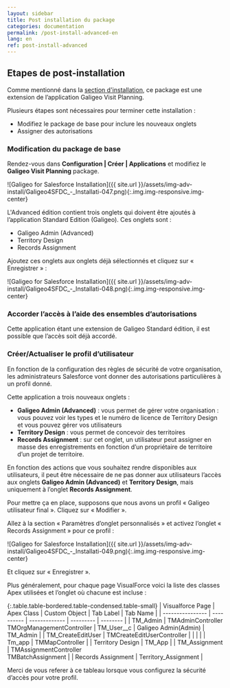 ```yaml
---
layout: sidebar
title: Post installation du package
categories: documentation
permalink: /post-install-advanced-en
lang: en
ref: post-install-advanced
---
```


## Etapes de post-installation

Comme mentionné dans la [section d'installation](/install-advanced), ce package est une extension de l’application Galigeo Visit Planning.

Plusieurs étapes sont nécessaires pour terminer cette installation :

- Modifiez le package de base pour inclure les nouveaux onglets
- Assigner des autorisations

### Modification du package de base

Rendez-vous dans 
**Configuration | Créer | Applications** et modifiez le **Galigeo Visit Planning** package.

![Galigeo for Salesforce Installation]({{ site.url }}/assets/img-adv-install/Galigeo4SFDC_-_Installati-047.png){:.img.img-responsive.img-center}

L'Advanced édition contient trois onglets qui doivent être ajoutés à l’application Standard Edition (Galigeo). Ces onglets sont :

- Galigeo Admin (Advanced)
- Territory Design
- Records Assignment

Ajoutez ces onglets aux onglets déjà sélectionnés et cliquez sur « Enregistrer » :

![Galigeo for Salesforce Installation]({{ site.url }}/assets/img-adv-install/Galigeo4SFDC_-_Installati-048.png){:.img.img-responsive.img-center}

### Accorder l’accès à l’aide des ensembles d’autorisations

Cette application étant une extension de Galigeo Standard édition, il est possible que l’accès soit déjà accordé.

### Créer/Actualiser le profil d’utilisateur

En fonction de la configuration des règles de sécurité de votre organisation, les administrateurs Salesforce vont donner des autorisations particulières à un profil donné. 

Cette application a trois nouveaux onglets :

- **Galigeo Admin (Advanced)** : vous permet de gérer votre organisation : vous pouvez voir les types et le numéro de licence de Territory Design et vous pouvez gérer vos utilisateurs
- **Territory Design** : vous permet de concevoir des territoires
- **Records Assignment** : sur cet onglet, un utilisateur peut assigner en masse des enregistrements en fonction d’un propriétaire de territoire d’un projet de territoire.

En fonction des actions que vous souhaitez rendre disponibles aux utilisateurs, il peut être nécessaire de ne pas donner aux utilisateurs l’accès aux onglets **Galigeo Admin (Advanced)** et **Territory Design**, mais uniquement à l’onglet **Records Assignment**.

Pour mettre ça en place, supposons que nous avons un profil « Galigeo utilisateur final ». Cliquez sur « Modifier ».

Allez à la section « Paramètres d’onglet personnalisés » et activez l’onglet « Records Assignment » pour ce profil :

![Galigeo for Salesforce Installation]({{ site.url }}/assets/img-adv-install/Galigeo4SFDC_-_Installati-049.png){:.img.img-responsive.img-center}

Et cliquez sur « Enregistrer ».

Plus généralement, pour chaque page VisualForce voici la liste des classes Apex utilisées et l’onglet où chacune est incluse :

{:.table.table-bordered.table-condensed.table-small}
| Visualforce Page | Apex Class | Custom Object | Tab Label | Tab Name |
| ---------------- | ---------- | ------------- | --------- | -------- |
| TM_Admin				 | TMAdminController <br> TMOrgManagementController | TM_User__c | Galigeo Admin(Admin) | TM_Admin |
| TM_CreateEditUser | TMCreateEditUserController |  |  |  |
| Tm_app				 | TMMapController |  | Territory Design | TM_App |
| TM_Assignment		| TMAssignmentController <br> TMBatchAssignment |  | Records Assignment | Territory_Assignment |

Merci de vous referer à ce tableau lorsque vous configurez la sécurité d’accès pour votre profil.

